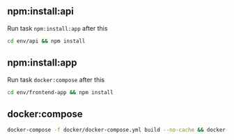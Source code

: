 ## npm:install:api

Run task `npm:install:app` after this

```bash
cd env/api && npm install
```

## npm:install:app

Run task `docker:compose` after this

```bash
cd env/frontend-app && npm install
```

## docker:compose

```bash
docker-compose -f docker/docker-compose.yml build --no-cache && docker-compose -f docker/docker-compose.yml up -d db && ${sleep} && docker-compose -f docker/docker-compose.yml stop db
```
